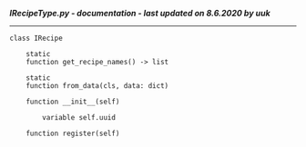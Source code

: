 ***IRecipeType.py - documentation - last updated on 8.6.2020 by uuk***
___

    class IRecipe

        static
        function get_recipe_names() -> list

        static
        function from_data(cls, data: dict)

        function __init__(self)

            variable self.uuid

        function register(self)